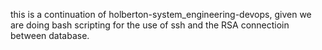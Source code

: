 this is a continuation of holberton-system_engineering-devops, given we are doing bash scripting for the use of ssh and the RSA connectioin between database.
